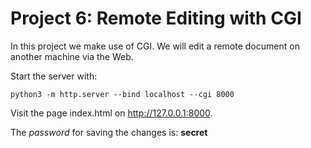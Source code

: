 # Project 6: Remote Editing with CGI

In this project we make use of CGI. We will edit a remote document 
on another machine via the Web.

Start the server with:

	python3 -m http.server --bind localhost --cgi 8000

Visit the page index.html on http://127.0.0.1:8000.

The *password* for saving the changes is: **secret**


